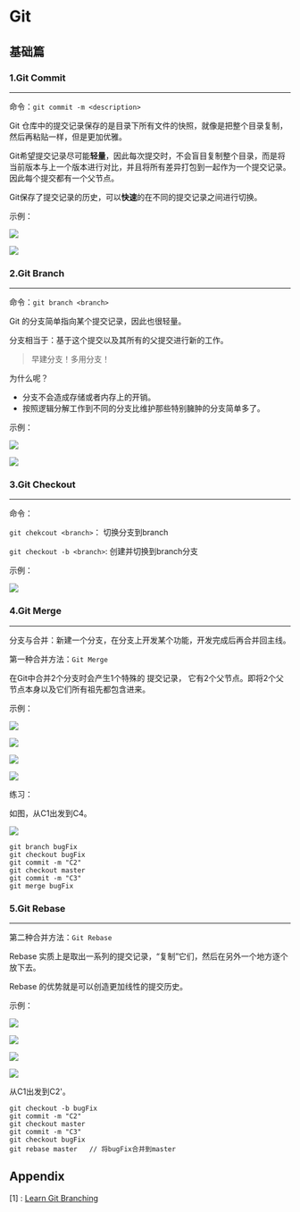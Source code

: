 # Git

## 基础篇

### 1.Git Commit

------



命令：`git commit -m <description>`



Git 仓库中的提交记录保存的是目录下所有文件的快照，就像是把整个目录复制，然后再粘贴一样，但是更加优雅。



Git希望提交记录尽可能**轻量**，因此每次提交时，不会盲目复制整个目录，而是将当前版本与上一个版本进行对比，并且将所有差异打包到一起作为一个提交记录。因此每个提交都有一个父节点。



Git保存了提交记录的历史，可以**快速**的在不同的提交记录之间进行切换。

示例：

![](https://github.com/guokaide/cs/blob/master/git/gitcommit1.PNG)

![](https://github.com/guokaide/cs/blob/master/git/gitcommit2.PNG)


### 2.Git Branch

------

命令：`git branch <branch>`



Git 的分支简单指向某个提交记录，因此也很轻量。



分支相当于：基于这个提交以及其所有的父提交进行新的工作。



> 早建分支！多用分支！



为什么呢？

* 分支不会造成存储或者内存上的开销。
* 按照逻辑分解工作到不同的分支比维护那些特别臃肿的分支简单多了。

示例：

![](https://github.com/guokaide/cs/blob/master/git/gitbranch1.PNG)

![](https://github.com/guokaide/cs/blob/master/git/gitbranch2.PNG)


### 3.Git Checkout

------

命令：

`git chekcout <branch>`： 切换分支到branch

`git checkout -b <branch>`:  创建并切换到branch分支

示例：

![](https://github.com/guokaide/cs/blob/master/git/gitcheckout.PNG)


### 4.Git Merge

------



分支与合并：新建一个分支，在分支上开发某个功能，开发完成后再合并回主线。



第一种合并方法：`Git Merge`



在Git中合并2个分支时会产生1个特殊的 提交记录， 它有2个父节点。即将2个父节点本身以及它们所有祖先都包含进来。

示例：

![](https://github.com/guokaide/cs/blob/master/git/gitmerge1.PNG)

![](https://github.com/guokaide/cs/blob/master/git/gitmerge2.PNG)

![](https://github.com/guokaide/cs/blob/master/git/gitmerge3.PNG)

![](https://github.com/guokaide/cs/blob/master/git/gitmerge4.PNG)

练习：

如图，从C1出发到C4。

![](https://github.com/guokaide/cs/blob/master/git/gitmerge.PNG)

```git 
git branch bugFix
git checkout bugFix
git commit -m "C2"
git checkout master
git commit -m "C3"
git merge bugFix
```



### 5.Git Rebase

------

第二种合并方法：`Git Rebase`



Rebase 实质上是取出一系列的提交记录，“复制”它们，然后在另外一个地方逐个放下去。



Rebase 的优势就是可以创造更加线性的提交历史。

示例：

![](https://github.com/guokaide/cs/blob/master/git/gitrebase1.PNG)

![](https://github.com/guokaide/cs/blob/master/git/gitrebase2.PNG)

![](https://github.com/guokaide/cs/blob/master/git/gitrebase3.PNG)

![](https://github.com/guokaide/cs/blob/master/git/gitrebase4.PNG)


从C1出发到C2'。

```Git
git checkout -b bugFix
git commit -m "C2"
git checkout master
git commit -m "C3"
git checkout bugFix
git rebase master   // 将bugFix合并到master
```





## Appendix

[1] : [Learn Git Branching](https://learngitbranching.js.org/)
